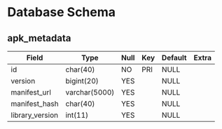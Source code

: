 # Database Schema

## apk_metadata

| Field           | Type          | Null | Key | Default | Extra |
|-----------------|---------------|------|-----|---------|-------|
| id              | char(40)      | NO   | PRI | NULL    |       |
| version         | bigint(20)    | YES  |     | NULL    |       |
| manifest_url    | varchar(5000) | YES  |     | NULL    |       |
| manifest_hash   | char(40)      | YES  |     | NULL    |       |
| library_version | int(11)       | YES  |     | NULL    |       |
